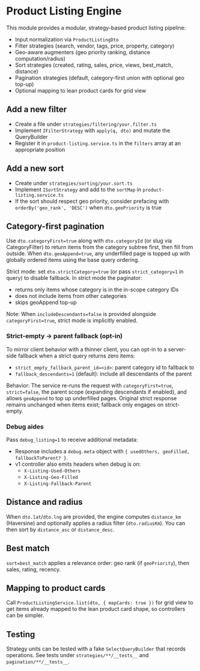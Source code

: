 # Product Listing Engine

This module provides a modular, strategy-based product listing pipeline:

- Input normalization via `ProductListingDto`
- Filter strategies (search, vendor, tags, price, property, category)
- Geo-aware augmenters (geo priority ranking, distance computation/radius)
- Sort strategies (created, rating, sales, price, views, best_match, distance)
- Pagination strategies (default, category-first union with optional geo top-up)
- Optional mapping to lean product cards for grid view

## Add a new filter

- Create a file under `strategies/filtering/your.filter.ts`
- Implement `IFilterStrategy` with `apply(q, dto)` and mutate the QueryBuilder
- Register it in `product-listing.service.ts` in the `filters` array at an appropriate position

## Add a new sort

- Create under `strategies/sorting/your.sort.ts`
- Implement `ISortStrategy` and add to the `sortMap` in `product-listing.service.ts`
- If the sort should respect geo priority, consider prefacing with `orderBy('geo_rank', 'DESC')` when `dto.geoPriority` is true

## Category-first pagination

Use `dto.categoryFirst=true` along with `dto.categoryId` (or slug via CategoryFilter) to return items from the category subtree first, then fill from outside. When `dto.geoAppend=true`, any underfilled page is topped up with globally ordered items using the base query ordering.

Strict mode: set `dto.strictCategory=true` (or pass `strict_category=1` in query) to disable fallback. In strict mode the paginator:

- returns only items whose category is in the in-scope category IDs
- does not include items from other categories
- skips geoAppend top-up

Note: When `includeDescendants=false` is provided alongside `categoryFirst=true`, strict mode is implicitly enabled.

### Strict-empty → parent fallback (opt-in)

To mirror client behavior with a thinner client, you can opt-in to a server-side fallback when a strict query returns zero items:

- `strict_empty_fallback_parent_id=<id>`: parent category id to fallback to
- `fallback_descendants=1` (default): include all descendants of the parent

Behavior: The service re-runs the request with `categoryFirst=true`, `strict=false`, the parent scope (expanding descendants if enabled), and allows `geoAppend` to top up underfilled pages. Original strict response remains unchanged when items exist; fallback only engages on strict-empty.

### Debug aides

Pass `debug_listing=1` to receive additional metadata:

- Response includes a `debug.meta` object with `{ usedOthers, geoFilled, fallbackToParent? }`.
- v1 controller also emits headers when debug is on:
	- `X-Listing-Used-Others`
	- `X-Listing-Geo-Filled`
	- `X-Listing-Fallback-Parent`

## Distance and radius

When `dto.lat`/`dto.lng` are provided, the engine computes `distance_km` (Haversine) and optionally applies a radius filter (`dto.radiusKm`). You can then sort by `distance_asc` or `distance_desc`.

## Best match

`sort=best_match` applies a relevance order: geo rank (if `geoPriority`), then sales, rating, recency.

## Mapping to product cards

Call `ProductListingService.list(dto, { mapCards: true })` for grid view to get items already mapped to the lean product card shape, so controllers can be simpler.

## Testing

Strategy units can be tested with a fake `SelectQueryBuilder` that records operations. See tests under `strategies/**/__tests__` and `pagination/**/__tests__`.
